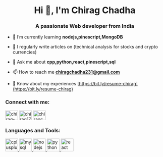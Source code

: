 <h1 align="center">Hi 👋, I'm Chirag Chadha</h1>
<h3 align="center">A passionate Web developer from India</h3>

- 🌱 I’m currently learning **nodejs,pinescript,MongoDB**

- 📝 I regularly write articles on (technical analysis for stocks and crypto currencies)

- 💬 Ask me about **cpp,python,react,pinescript,sql**

- 📫 How to reach me **chiragchadha231@gmail.com**

- 📄 Know about my experiences [https://bit.ly/resume-chirag](https://bit.ly/resume-chirag)

<h3 align="left">Connect with me:</h3>
<p align="left">
<a href="https://linkedin.com/in/chirag-chadha-1777b8244" target="blank"><img align="center" src="https://upload.wikimedia.org/wikipedia/commons/a/aa/LinkedIn_2021.svg" alt="chirag-chadha-1777b8244" height="30" width="40" /></a>
<a href="https://instagram.com/chirag17___" target="blank"><img align="center" src="https://upload.wikimedia.org/wikipedia/commons/9/95/Instagram_logo_2022.svg" alt="chirag17___" height="30" width="40" /></a>
<a href="https://www.leetcode.com/chiragchadha231" target="blank"><img align="center" src="https://upload.wikimedia.org/wikipedia/commons/0/0a/LeetCode_Logo_black_with_text.svg" alt="chiragchadha231" height="30" width="40" /></a>
</p>

<h3 align="left">Languages and Tools:</h3>
<p align="left"> <a href="https://www.w3schools.com/cpp/" target="_blank" rel="noreferrer"> <img src="https://upload.wikimedia.org/wikipedia/commons/1/18/ISO_C%2B%2B_Logo.svg" alt="cplusplus" width="40" height="40"/> </a> <a href="https://www.mysql.com/" target="_blank" rel="noreferrer"> <img src="https://images.freeimages.com/fic/images/icons/2420/coded/512/sql.png" alt="mysql" width="40" height="40"/> </a> <a href="https://nodejs.org" target="_blank" rel="noreferrer"> <img src="https://upload.wikimedia.org/wikipedia/commons/d/d9/Node.js_logo.svg" alt="nodejs" width="40" height="40"/> </a> <a href="https://www.python.org" target="_blank" rel="noreferrer"> <img src="https://upload.wikimedia.org/wikipedia/commons/c/c3/Python-logo-notext.svg" alt="python" width="40" height="40"/> </a> <a href="https://reactjs.org/" target="_blank" rel="noreferrer"> <img src="https://upload.wikimedia.org/wikipedia/commons/a/a7/React-icon.svg" alt="react" width="40" height="40"/> </a> </p>

